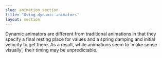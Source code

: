 ```yaml
---
slug: animation_section
title: "Using dynamic animators"
layout: section
---
```


Dynamic animators are different from traditional animations in that they specify a final resting place for values and a spring damping and initial velocity to get there. As a result, while animations seem to 'make sense visually', their timing may be unpredictable.
